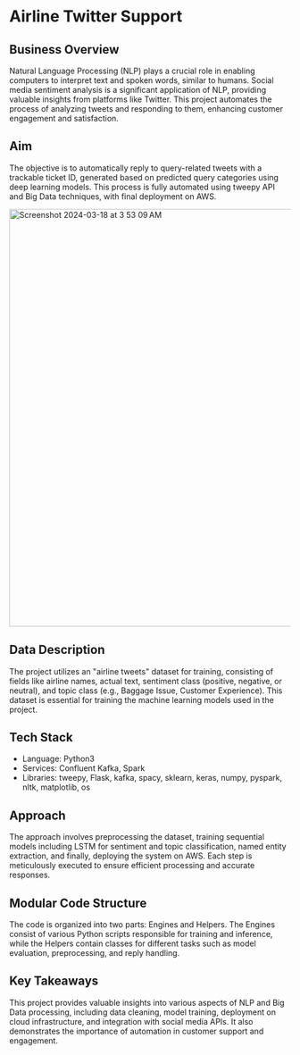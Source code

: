 # Airline Twitter Support

## Business Overview

Natural Language Processing (NLP) plays a crucial role in enabling computers to interpret text and spoken words, similar to humans. Social media sentiment analysis is a significant application of NLP, providing valuable insights from platforms like Twitter. This project automates the process of analyzing tweets and responding to them, enhancing customer engagement and satisfaction.

## Aim

The objective is to automatically reply to query-related tweets with a trackable ticket ID, generated based on predicted query categories using deep learning models. This process is fully automated using tweepy API and Big Data techniques, with final deployment on AWS.

<img width="748" alt="Screenshot 2024-03-18 at 3 53 09 AM" src="https://github.com/ameyagidh/AutoReplyTwitterhandle/assets/65457905/83e3d923-322e-496f-83ac-9bc0909f015c">

## Data Description

The project utilizes an "airline tweets" dataset for training, consisting of fields like airline names, actual text, sentiment class (positive, negative, or neutral), and topic class (e.g., Baggage Issue, Customer Experience). This dataset is essential for training the machine learning models used in the project.

## Tech Stack

- Language: Python3
- Services: Confluent Kafka, Spark
- Libraries: tweepy, Flask, kafka, spacy, sklearn, keras, numpy, pyspark, nltk, matplotlib, os

## Approach

The approach involves preprocessing the dataset, training sequential models including LSTM for sentiment and topic classification, named entity extraction, and finally, deploying the system on AWS. Each step is meticulously executed to ensure efficient processing and accurate responses.

## Modular Code Structure

The code is organized into two parts: Engines and Helpers. The Engines consist of various Python scripts responsible for training and inference, while the Helpers contain classes for different tasks such as model evaluation, preprocessing, and reply handling.

## Key Takeaways

This project provides valuable insights into various aspects of NLP and Big Data processing, including data cleaning, model training, deployment on cloud infrastructure, and integration with social media APIs. It also demonstrates the importance of automation in customer support and engagement.

